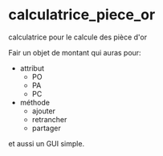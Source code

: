 # calculatrice_piece_or
calculatrice pour le calcule des pièce d'or

Fair un objet de montant qui auras pour:
- attribut 
  - PO
  - PA
  - PC
- méthode
  - ajouter
  - retrancher
  - partager

et aussi un GUI simple.